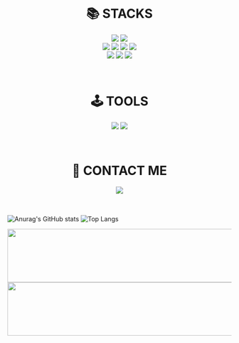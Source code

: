 <div align=center><h1>📚 STACKS</h1></div>

<div align=center> 
  <img src="https://img.shields.io/badge/python-3776AB?style=for-the-badge&logo=python&logoColor=white">
  <img src="https://img.shields.io/badge/c++-00599C?style=for-the-badge&logo=c%2B%2B&logoColor=white">
  <br>
  <img src="https://img.shields.io/badge/html5-E34F26?style=for-the-badge&logo=html5&logoColor=white">
  <img src="https://img.shields.io/badge/css-1572B6?style=for-the-badge&logo=css3&logoColor=white">
  <img src="https://img.shields.io/badge/javascript-F7DF1E?style=for-the-badge&logo=javascript&logoColor=black">
  <img src="https://img.shields.io/badge/react-61DAFB?style=for-the-badge&logo=react&logoColor=black">
  <br>
  <img src="https://img.shields.io/badge/mysql-4479A1?style=for-the-badge&logo=mysql&logoColor=white">
  <img src="https://img.shields.io/badge/flutter-02569B?style=for-the-badge&logo=flutter&logoColor=white"> 
  <img src="https://img.shields.io/badge/linux-FCC624?style=for-the-badge&logo=linux&logoColor=black">
  <br>
  <br>
  <br>
</div>

<div align=center><h1>🕹️ TOOLS</h1></div>
<div align=center> 
  <img src="https://img.shields.io/badge/github-181717?style=for-the-badge&logo=github&logoColor=white">
  <img src="https://img.shields.io/badge/git-F05032?style=for-the-badge&logo=git&logoColor=white">
  <br>
  <br>
  <br>
</div>

<div align=center><h1>📩 CONTACT ME</h1></div>
<div align=center> 
  <a href="mailto:alstnqls02@naver.com">
    <img
      src="https://img.shields.io/badge/alstnqls02@naver.com-34A853?style=for-the-badge&logo=naver&logoColor=white"/>
  </a>
  <br>
  <br>
  <br>
</div>

![Anurag's GitHub stats](https://github-readme-stats.vercel.app/api?username=Hello-Worldismine&theme=vue&show_icons=true)
![Top Langs](https://github-readme-stats.vercel.app/api/top-langs/?username=Hello-Worldismine&layout=compact)


<a href="https://github.com/devxb/gitanimals">
  <img
    src="https://render.gitanimals.org/lines/Hello-Worldismine"
    width="600"
    height="120"
  />
</a>


<a href="https://github.com/devxb/gitanimals">
  <img
    src="https://render.gitanimals.org/lines/Hello-Worldismine?pet-id=658589857561047873"
    width="600"
    height="120"
  />
</a>
  
  
